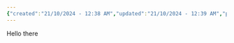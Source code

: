 ```yaml
---
{"created":"21/10/2024 - 12:38 AM","updated":"21/10/2024 - 12:39 AM","publish":true,"path":"index.md","permalink":"/index/","PassFrontmatter":true}
---
```



Hello there